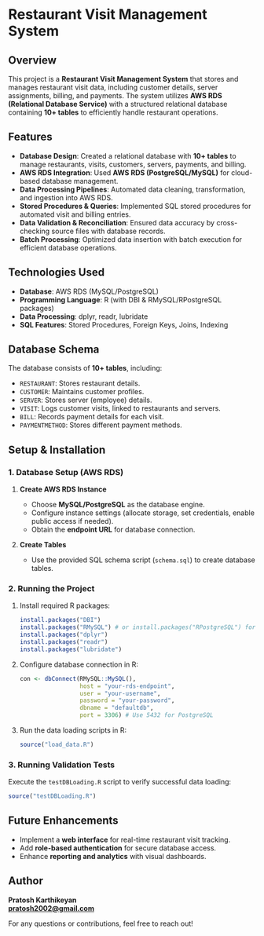 # Restaurant Visit Management System

## Overview
This project is a **Restaurant Visit Management System** that stores and manages restaurant visit data, including customer details, server assignments, billing, and payments. The system utilizes **AWS RDS (Relational Database Service)** with a structured relational database containing **10+ tables** to efficiently handle restaurant operations.

## Features
- **Database Design**: Created a relational database with **10+ tables** to manage restaurants, visits, customers, servers, payments, and billing.
- **AWS RDS Integration**: Used **AWS RDS (PostgreSQL/MySQL)** for cloud-based database management.
- **Data Processing Pipelines**: Automated data cleaning, transformation, and ingestion into AWS RDS.
- **Stored Procedures & Queries**: Implemented SQL stored procedures for automated visit and billing entries.
- **Data Validation & Reconciliation**: Ensured data accuracy by cross-checking source files with database records.
- **Batch Processing**: Optimized data insertion with batch execution for efficient database operations.

## Technologies Used
- **Database**: AWS RDS (MySQL/PostgreSQL)
- **Programming Language**: R (with DBI & RMySQL/RPostgreSQL packages)
- **Data Processing**: dplyr, readr, lubridate
- **SQL Features**: Stored Procedures, Foreign Keys, Joins, Indexing

## Database Schema
The database consists of **10+ tables**, including:
- `RESTAURANT`: Stores restaurant details.
- `CUSTOMER`: Maintains customer profiles.
- `SERVER`: Stores server (employee) details.
- `VISIT`: Logs customer visits, linked to restaurants and servers.
- `BILL`: Records payment details for each visit.
- `PAYMENTMETHOD`: Stores different payment methods.

## Setup & Installation
### 1. Database Setup (AWS RDS)
1. **Create AWS RDS Instance**
   - Choose **MySQL/PostgreSQL** as the database engine.
   - Configure instance settings (allocate storage, set credentials, enable public access if needed).
   - Obtain the **endpoint URL** for database connection.

2. **Create Tables**
   - Use the provided SQL schema script (`schema.sql`) to create database tables.

### 2. Running the Project
1. Install required R packages:
   ```r
   install.packages("DBI")
   install.packages("RMySQL") # or install.packages("RPostgreSQL") for PostgreSQL
   install.packages("dplyr")
   install.packages("readr")
   install.packages("lubridate")
   ```

2. Configure database connection in R:
   ```r
   con <- dbConnect(RMySQL::MySQL(),
                    host = "your-rds-endpoint",
                    user = "your-username",
                    password = "your-password",
                    dbname = "defaultdb",
                    port = 3306) # Use 5432 for PostgreSQL
   ```

3. Run the data loading scripts in R:
   ```r
   source("load_data.R")
   ```

### 3. Running Validation Tests
Execute the `testDBLoading.R` script to verify successful data loading:
```r
source("testDBLoading.R")
```

## Future Enhancements
- Implement a **web interface** for real-time restaurant visit tracking.
- Add **role-based authentication** for secure database access.
- Enhance **reporting and analytics** with visual dashboards.

## Author
**Pratosh Karthikeyan**  
**pratosh2002@gmail.com**  

For any questions or contributions, feel free to reach out!

